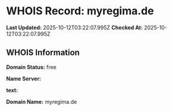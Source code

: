 # WHOIS Record: myregima.de

**Last Updated:** 2025-10-12T03:22:07.995Z
**Checked At:** 2025-10-12T03:22:07.995Z

## WHOIS Information

**Domain Status:** free

**Name Server:** 

**text:** 

**Domain Name:** myregima.de

